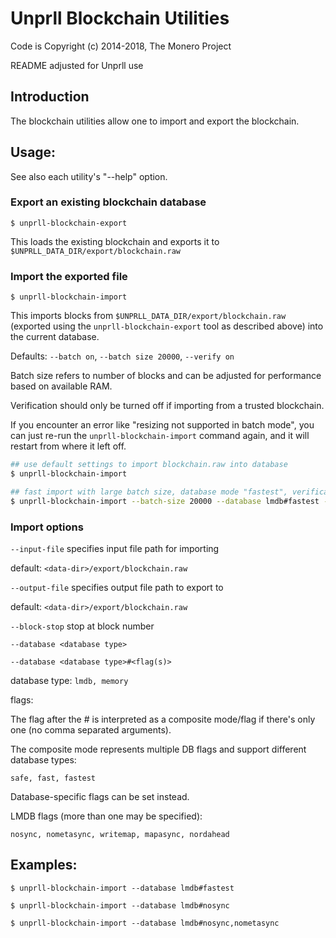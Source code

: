 # Unprll Blockchain Utilities

Code is Copyright (c) 2014-2018, The Monero Project

README adjusted for Unprll use

## Introduction

The blockchain utilities allow one to import and export the blockchain.

## Usage:

See also each utility's "--help" option.

### Export an existing blockchain database

`$ unprll-blockchain-export`

This loads the existing blockchain and exports it to `$UNPRLL_DATA_DIR/export/blockchain.raw`

### Import the exported file

`$ unprll-blockchain-import`

This imports blocks from `$UNPRLL_DATA_DIR/export/blockchain.raw` (exported using the
`unprll-blockchain-export` tool as described above) into the current database.

Defaults: `--batch on`, `--batch size 20000`, `--verify on`

Batch size refers to number of blocks and can be adjusted for performance based on available RAM.

Verification should only be turned off if importing from a trusted blockchain.

If you encounter an error like "resizing not supported in batch mode", you can just re-run
the `unprll-blockchain-import` command again, and it will restart from where it left off.

```bash
## use default settings to import blockchain.raw into database
$ unprll-blockchain-import

## fast import with large batch size, database mode "fastest", verification off
$ unprll-blockchain-import --batch-size 20000 --database lmdb#fastest --verify off

```

### Import options

`--input-file`
specifies input file path for importing

default: `<data-dir>/export/blockchain.raw`

`--output-file`
specifies output file path to export to

default: `<data-dir>/export/blockchain.raw`

`--block-stop`
stop at block number

`--database <database type>`

`--database <database type>#<flag(s)>`

database type: `lmdb, memory`

flags:

The flag after the # is interpreted as a composite mode/flag if there's only
one (no comma separated arguments).

The composite mode represents multiple DB flags and support different database types:

`safe, fast, fastest`

Database-specific flags can be set instead.

LMDB flags (more than one may be specified):

`nosync, nometasync, writemap, mapasync, nordahead`

## Examples:

```
$ unprll-blockchain-import --database lmdb#fastest

$ unprll-blockchain-import --database lmdb#nosync

$ unprll-blockchain-import --database lmdb#nosync,nometasync
```
